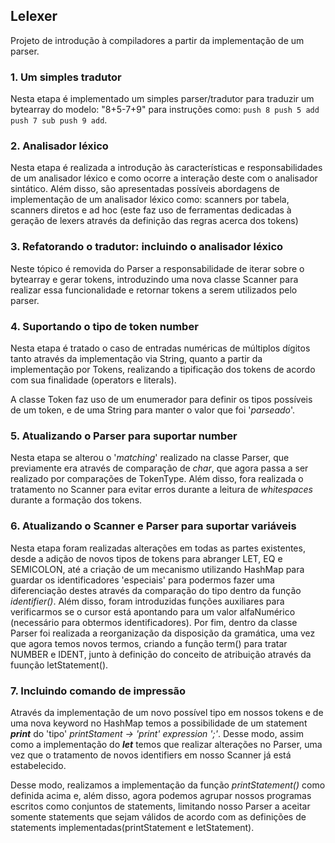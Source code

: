 ## Lelexer
Projeto de introdução à compiladores a partir da implementação de um parser.

### 1. Um simples tradutor
Nesta etapa é implementado um simples parser/tradutor para traduzir um bytearray do modelo: "8+5-7+9" para instruções como: `push 8 push 5 add push 7 sub push 9 add`.

### 2. Analisador léxico
Nesta etapa é realizada a introdução às características e responsabilidades de um analisador léxico e como ocorre a interação deste com o analisador sintático. Além disso, são apresentadas possíveis abordagens de implementação de um analisador léxico como: scanners por tabela, scanners diretos e ad hoc (este faz uso de ferramentas dedicadas à geração de lexers através da definição das regras acerca dos tokens)

### 3. Refatorando o tradutor: incluindo o analisador léxico 
Neste tópico é removida do Parser a responsabilidade de iterar sobre o bytearray e gerar tokens, introduzindo uma nova classe Scanner para realizar essa funcionalidade e retornar tokens a serem utilizados pelo parser.

### 4. Suportando o tipo de token number
Nesta etapa é tratado o caso de entradas numéricas de múltiplos dígitos tanto através da implementação via String, quanto a partir da implementação por Tokens, realizando a tipificação dos tokens de acordo com sua finalidade (operators e literals).

A classe Token faz uso de um enumerador para definir os tipos possíveis de um token, e de uma String para manter o valor que foi '_parseado_'.

### 5. Atualizando o Parser para suportar number
Nesta etapa se alterou o '_matching_' realizado na classe Parser, que previamente era através de comparação de _char_, que agora passa a ser realizado por comparações de TokenType. Além disso, fora realizada o tratamento no Scanner para evitar erros durante a leitura de _whitespaces_ durante a formação dos tokens.

### 6. Atualizando o Scanner e Parser para suportar variáveis
Nesta etapa foram realizadas alterações em todas as partes existentes, desde a adição de novos tipos de tokens para abranger LET, EQ e SEMICOLON, até a criação de um mecanismo utilizando HashMap para guardar os identificadores 'especiais' para podermos fazer uma diferenciação destes através da comparação do tipo dentro da função _identifier()_. Além disso, foram introduzidas funções auxiliares para verificarmos se o cursor está apontando para um valor alfaNumérico (necessário para obtermos identificadores). Por fim, dentro da classe Parser foi realizada a reorganização da disposição da gramática, uma vez que agora temos novos termos, criando a função term() para tratar NUMBER e IDENT, junto à definição do conceito de atribuição através da fuunção letStatement().

### 7. Incluindo comando de impressão
Através da implementação de um novo possível tipo em nossos tokens e de uma nova keyword no HashMap temos a possibilidade de um statement _**print**_ do 'tipo' _printStament -> 'print' expression ';'_. Desse modo, assim como a implementação do _**let**_ temos que realizar alterações no Parser, uma vez que o tratamento de novos identifiers em nosso Scanner já está estabelecido.

Desse modo, realizamos a implementação da função _printStatement()_ como definida acima e, além disso, agora podemos agrupar nossos programas escritos como conjuntos de statements, limitando nosso Parser a aceitar somente statements que sejam válidos de acordo com as definições de statements implementadas(printStatement e letStatement).